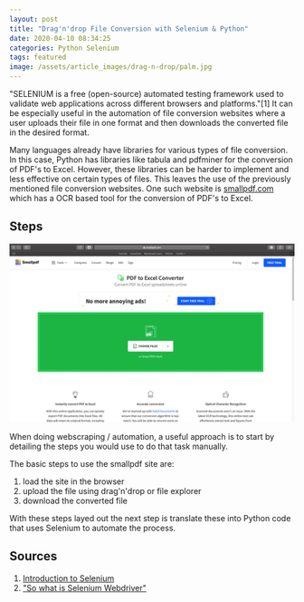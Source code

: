 ```yaml
---
layout: post
title: "Drag'n'drop File Conversion with Selenium & Python"
date: 2020-04-10 08:34:25
categories: Python Selenium
tags: featured
image: /assets/article_images/drag-n-drop/palm.jpg
---
```


"SELENIUM is a free (open-source) automated testing framework used to validate web applications across different browsers and platforms."[1]
It can be especially useful in the automation of file conversion websites where a user uploads their file in one format and then downloads the converted file in the desired format.

Many languages already have libraries for various types of file conversion. In this case, Python has libraries like tabula and pdfminer for the conversion of PDF's to Excel. However, these libraries can be harder to implement and less effective on certain types of files. This leaves the use of the previously mentioned file conversion websites. One such website is [smallpdf.com](https://smallpdf.com/pdf-to-excel) which has a OCR based tool for the conversion of PDF's to Excel.

## Steps

![the smallpdf ui](/assets/article_images/drag-n-drop/smallpdf.png)

When doing webscraping / automation, a useful approach is to start by detailing the steps you would use to do that task manually.

The basic steps to use the smallpdf site are:

1. load the site in the browser
2. upload the file using drag'n'drop or file explorer
3. download the converted file

With these steps layed out the next step is translate these into Python code that uses Selenium to automate the process.

## Sources

1. [Introduction to Selenium](https://www.guru99.com/introduction-to-selenium.html)
2. ["So what is Selenium Webdriver"](https://medium.com/@marikalam/so-what-is-selenium-webdriver-2a83a8b954bd)